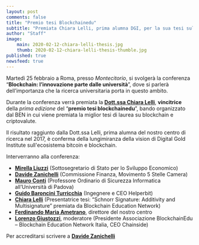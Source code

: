 ```yaml
---
layout: post
comments: false
title: "Premio tesi Blockchainedu"
subtitle: "Premiata Chiara Lelli, prima alumna DGI, per la sua tesi sulla Schnorr signature del 2017."
author: "Staff"
image: 
    main: 2020-02-12-chiara-lelli-thesis.jpg
    thumb: 2020-02-12-chiara-lelli-thesis-thumble.jpg
published: true
newsfeed: true
---
```


Martedì 25 febbraio a Roma, presso *Montecitorio*, si svolgerà la conferenza “**Blockchain: l’innovazione parte dalle università**”, dove si parlerà dell’importanza che la ricerca universitaria porta in questo ambito. 

Durante la conferenza verrà premiata la [**Dott.ssa Chiara Lelli**](https://dgi.io/full-team/#alumni), **vincitrice** della *prima edizione* del “**premio tesi blockchainedu**”, bando organizzato dal BEN in cui viene premiata la miglior tesi di laurea su blockchain e criptovalute. 

Il risultato raggiunto dalla Dott.ssa Lelli, prima alumna del nostro centro di ricerca nel 2017, è conferma della lungimiranza della vision di Digital Gold Institute sull'ecosistema bitcoin e blockchain.

Interverranno alla conferenza:
 - [**Mirella Liuzzi**](https://www.linkedin.com/in/mirellaliuzzi/) (Sottosegretario di Stato per lo Sviluppo Economico)
  - [**Davide Zanichelli**](https://www.linkedin.com/in/davide-zanichelli/) (Commissione Finanza, Movimento 5 Stelle Camera)
  - [**Mauro Conti**](https://www.linkedin.com/in/mauroconti/) (Professore Ordinario di Sicurezza Informatica all’Università di Padova)
  - [**Guido Baroncini Turricchia**](https://www.linkedin.com/in/guidobaronciniturricchia/?originalSubdomain=it) (Ingegnere e CEO Helperbit) 
  - [**Chiara Lelli**](https://www.linkedin.com/in/chiara-lelli-5bb648134/) (Presentatrice tesi: “Schnorr Signature: Additivity and Multisignature” premiata da Blockchain Education Network)
  - [**Ferdinando Maria Ametrano**](http://www.ametrano.net/), direttore del nostro centro 
   - [**Lorenzo Giustozzi**](https://www.linkedin.com/in/lorenzogiustozzi/), moderatore (Presidente Associazione BlockchainEdu – Blockchain Education Network Italia, CEO Chainside)

Per accreditarsi scrivere a [**Davide Zanichelli**](mailto:zanichelli_d@camera.it) 